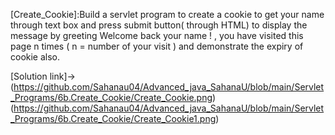 [Create_Cookie]:Build a servlet program to create a cookie to get your name through text box and press submit
button( through HTML) to display the message by greeting Welcome back your name ! , you have
visited this page n times ( n = number of your visit ) and demonstrate the expiry of cookie also.

[Solution link]->
(https://github.com/Sahanau04/Advanced_java_SahanaU/blob/main/Servlet_Programs/6b.Create_Cookie/Create_Cookie.png)
(https://github.com/Sahanau04/Advanced_java_SahanaU/blob/main/Servlet_Programs/6b.Create_Cookie/Create_Cookie1.png)
